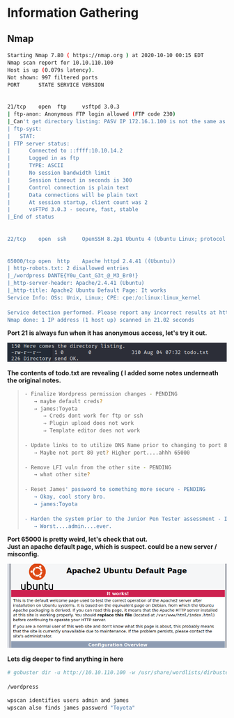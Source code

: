 # Information Gathering

## Nmap

```bash
Starting Nmap 7.80 ( https://nmap.org ) at 2020-10-10 00:15 EDT
Nmap scan report for 10.10.110.100
Host is up (0.079s latency).
Not shown: 997 filtered ports
PORT      STATE SERVICE VERSION


21/tcp    open  ftp     vsftpd 3.0.3
| ftp-anon: Anonymous FTP login allowed (FTP code 230)
|_Can't get directory listing: PASV IP 172.16.1.100 is not the same as 10.10.110.100
| ftp-syst: 
|   STAT: 
| FTP server status:
|      Connected to ::ffff:10.10.14.2
|      Logged in as ftp
|      TYPE: ASCII
|      No session bandwidth limit
|      Session timeout in seconds is 300
|      Control connection is plain text
|      Data connections will be plain text
|      At session startup, client count was 2
|      vsFTPd 3.0.3 - secure, fast, stable
|_End of status


22/tcp    open  ssh     OpenSSH 8.2p1 Ubuntu 4 (Ubuntu Linux; protocol 2.0)


65000/tcp open  http    Apache httpd 2.4.41 ((Ubuntu))
| http-robots.txt: 2 disallowed entries 
|_/wordpress DANTE{Y0u_Cant_G3t_@_M3_Br0!}
|_http-server-header: Apache/2.4.41 (Ubuntu)
|_http-title: Apache2 Ubuntu Default Page: It works
Service Info: OSs: Unix, Linux; CPE: cpe:/o:linux:linux_kernel

Service detection performed. Please report any incorrect results at https://nmap.org/submit/ .
Nmap done: 1 IP address (1 host up) scanned in 21.02 seconds

```

**Port 21 is always fun when it has anonymous access, let's try it out.**

![finding todo.txt](<../.gitbook/assets/image (19).png>)

**The contents of todo.txt are revealing ( I added some notes underneath the original notes.**

> ```bash
> - Finalize Wordpress permission changes - PENDING
>    → maybe default creds?
>    → james:Toyota
>       ⇒ Creds dont work for ftp or ssh
>       ⇒ Plugin upload does not work
>       ⇒ Template editor does not work
>       
> - Update links to to utilize DNS Name prior to changing to port 80 - PENDING
>    → Maybe not port 80 yet? Higher port....ahhh 65000
>    
> - Remove LFI vuln from the other site - PENDING
>    → what other site?
>    
> - Reset James' password to something more secure - PENDING
>    → Okay, cool story bro.
>    → james:Toyota
>    
> - Harden the system prior to the Junior Pen Tester assessment - IN PROGRESS
>    → Worst....admin....ever.
> ```

**Port 65000 is pretty weird, let's check that out.**\
**Just an apache default page, which is suspect. could be a new server / misconfig.**

![](<../.gitbook/assets/image (18).png>)

**Lets dig deeper to find anything in here**

```bash
# gobuster dir -u http://10.10.110.100 -w /usr/share/wordlists/dirbuster/directory-2.3-medium.txt

/wordpress
```

```bash
wpscan identifies users admin and james
wpscan also finds james password "Toyota"
```

